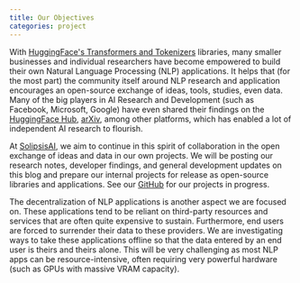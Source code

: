 ```yaml
---
title: Our Objectives
categories: project
---
```


With [HuggingFace's Transformers and Tokenizers](https://huggingface.co/) libraries, many smaller businesses and individual researchers have become empowered to build their own Natural Language Processing (NLP) applications. It helps that (for the most part) the community itself around NLP research and application encourages an open-source exchange of ideas, tools, studies, even data. Many of the big players in AI Research and Development (such as Facebook, Microsoft, Google) have even shared their findings on the [HuggingFace Hub](https://huggingface.co/docs/hub/index), [arXiv](https://arxiv.org/), among other platforms, which has enabled a lot of independent AI research to flourish.

At [SolipsisAI](https://solipsis.ai), we aim to continue in this spirit of collaboration in the open exchange of ideas and data in our own projects. We will be posting our research notes, developer findings, and general development updates on this blog and prepare our internal projects for release as open-source libraries and applications. See our [GitHub](https://github.com/SolipsisAI) for our projects in progress.

The decentralization of NLP applications is another aspect we are focused on. These applications tend to be reliant on third-party resources and services that are often quite expensive to sustain. Furthermore, end users are forced to surrender their data to these providers. We are investigating ways to take these applications offline so that the data entered by an end user is theirs and theirs alone. This will be very challenging as most NLP apps can be resource-intensive, often requiring very powerful hardware (such as GPUs with massive VRAM capacity).